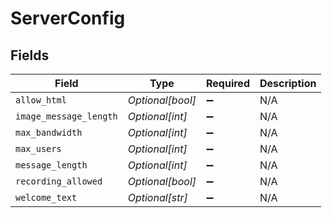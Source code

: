 # ServerConfig


## Fields

| Field                  | Type                   | Required               | Description            |
| ---------------------- | ---------------------- | ---------------------- | ---------------------- |
| `allow_html`           | *Optional[bool]*       | :heavy_minus_sign:     | N/A                    |
| `image_message_length` | *Optional[int]*        | :heavy_minus_sign:     | N/A                    |
| `max_bandwidth`        | *Optional[int]*        | :heavy_minus_sign:     | N/A                    |
| `max_users`            | *Optional[int]*        | :heavy_minus_sign:     | N/A                    |
| `message_length`       | *Optional[int]*        | :heavy_minus_sign:     | N/A                    |
| `recording_allowed`    | *Optional[bool]*       | :heavy_minus_sign:     | N/A                    |
| `welcome_text`         | *Optional[str]*        | :heavy_minus_sign:     | N/A                    |